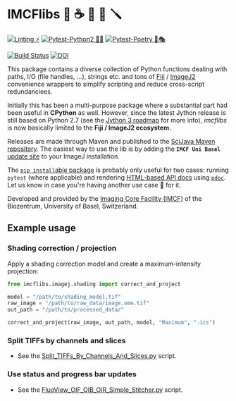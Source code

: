 
# IMCFlibs 🐍 ☕ 🔩 🔧 🪛

[![Linting ⚡](https://github.com/imcf/python-imcflibs/actions/workflows/lint.yml/badge.svg)](https://github.com/imcf/python-imcflibs/actions/workflows/lint.yml)
[![Pytest-Python2 🧪🐍](https://github.com/imcf/python-imcflibs/actions/workflows/pytest-python2.yml/badge.svg)](https://github.com/imcf/python-imcflibs/actions/workflows/pytest-python2.yml)
[![Pytest-Poetry 🧪🎭](https://github.com/imcf/python-imcflibs/actions/workflows/pytest-poetry.yml/badge.svg)](https://github.com/imcf/python-imcflibs/actions/workflows/pytest-poetry.yml)

[![Build Status](https://github.com/imcf/python-imcflibs/actions/workflows/build.yml/badge.svg)][build]
[![DOI](https://zenodo.org/badge/156891364.svg)][doi]

This package contains a diverse collection of Python functions dealing with
paths, I/O (file handles, ...), strings etc. and tons of [Fiji][fiji] /
[ImageJ2][imagej] convenience wrappers to simplify scripting and reduce
cross-script redundanciees.

Initially this has been a multi-purpose package where a substantial part had
been useful in **CPython** as well. However, since the latest Jython
release is still based on Python 2.7 (see the [Jython 3 roadmap][jython3] for
more info), *imcflibs* is now basically limited to the **Fiji / ImageJ2
ecosystem**.

Releases are made through Maven and published to the [SciJava Maven
repository][sj_maven]. The easiest way to use the lib is by adding the **`IMCF
Uni Basel`** [update site][imcf_updsite] to your ImageJ installation.

The [`pip install`able package][pypi] is probably only useful for two cases:
running `pytest` (where applicable) and rendering [HTML-based API docs][apidocs]
using [`pdoc`][pdoc]. Let us know in case you're having another use case 🎪 for
it.

Developed and provided by the [Imaging Core Facility (IMCF)][imcf] of the
Biozentrum, University of Basel, Switzerland.

## Example usage

### Shading correction / projection

Apply a shading correction model and create a maximum-intensity projection:

```Python
from imcflibs.imagej.shading import correct_and_project

model = "/path/to/shading_model.tif"
raw_image = "/path/to/raw_data/image.ome.tif"
out_path = "/path/to/processed_data/"

correct_and_project(raw_image, out_path, model, "Maximum", ".ics")
```

### Split TIFFs by channels and slices

* See the [Split_TIFFs_By_Channels_And_Slices.py][script_split] script.

### Use status and progress bar updates

* See the [FluoView_OIF_OIB_OIR_Simple_Stitcher.py][script_fvstitch] script.

[imcf]: https://www.biozentrum.unibas.ch/imcf
[imagej]: https://imagej.net
[fiji]: https://fiji.sc
[jython3]: https://www.jython.org/jython-3-roadmap
[sj_maven]: https://maven.scijava.org/#nexus-search;gav~ch.unibas.biozentrum.imcf~~~~
[imcf_updsite]: https://imagej.net/list-of-update-sites/
[script_split]: https://github.com/imcf/imcf-fiji-scripts/blob/master/src/main/resources/scripts/Plugins/IMCF_Utilities/Convert/Split_TIFFs_By_Channels_And_Slices.py
[script_fvstitch]: https://github.com/imcf/imcf-fiji-scripts/blob/master/src/main/resources/scripts/Plugins/IMCF_Utilities/Stitching_Registration/FluoView_OIF_OIB_OIR_Simple_Stitcher.py
[doi]: https://zenodo.org/badge/latestdoi/156891364
[build]: https://github.com/imcf/python-imcflibs/actions/workflows/build.yml
[apidocs]: https://imcf.one/apidocs/imcflibs/imcflibs.html
[pdoc]: https://pdoc.dev/
[pypi]: https://pypi.org/project/imcflibs/
